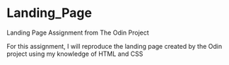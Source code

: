 # Landing_Page
Landing Page Assignment from The Odin Project

For this assignment, I will reproduce the landing page created by the Odin project using my 
knowledge of HTML and CSS

